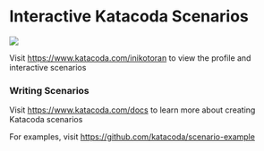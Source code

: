 # Interactive Katacoda Scenarios

[![](http://shields.katacoda.com/katacoda/inikotoran/count.svg)](https://www.katacoda.com/inikotoran "Get your profile on Katacoda.com")

Visit https://www.katacoda.com/inikotoran to view the profile and interactive scenarios

### Writing Scenarios
Visit https://www.katacoda.com/docs to learn more about creating Katacoda scenarios

For examples, visit https://github.com/katacoda/scenario-example
